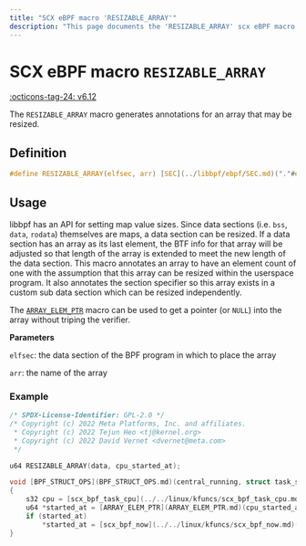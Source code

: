 ```yaml
---
title: "SCX eBPF macro 'RESIZABLE_ARRAY'"
description: "This page documents the 'RESIZABLE_ARRAY' scx eBPF macro, including its definition, usage, and examples."
---
```

# SCX eBPF macro `RESIZABLE_ARRAY`

[:octicons-tag-24: v6.12](https://github.com/torvalds/linux/commit/2a52ca7c98960aafb0eca9ef96b2d0c932171357)

The `RESIZABLE_ARRAY` macro generates annotations for an array that may be resized.

## Definition

```c
#define RESIZABLE_ARRAY(elfsec, arr) [SEC](../libbpf/ebpf/SEC.md)("."#elfsec"."#arr) arr[1]
```

## Usage

libbpf has an API for setting map value sizes. Since data sections (i.e. `bss`, `data`, `rodata`) themselves are maps, a data section can be resized. If a data section has an array as its last element, the BTF info for that array will be adjusted so that length of the array is extended to meet the new length of the data section. This macro annotates an array to have an element count of one with the assumption that this array can be resized within the userspace program. It also annotates the section specifier so this array exists in a custom sub data section which can be resized independently.

The [`ARRAY_ELEM_PTR`](ARRAY_ELEM_PTR.md) macro can be used to get a pointer (or `NULL`) into the array without triping the verifier.

**Parameters**

`elfsec`: the data section of the BPF program in which to place the array

`arr`: the name of the array

### Example

```c hl_lines="7"
/* SPDX-License-Identifier: GPL-2.0 */
/* Copyright (c) 2022 Meta Platforms, Inc. and affiliates.
 * Copyright (c) 2022 Tejun Heo <tj@kernel.org>
 * Copyright (c) 2022 David Vernet <dvernet@meta.com>
 */

u64 RESIZABLE_ARRAY(data, cpu_started_at);

void [BPF_STRUCT_OPS](BPF_STRUCT_OPS.md)(central_running, struct task_struct *p)
{
	s32 cpu = [scx_bpf_task_cpu](../../linux/kfuncs/scx_bpf_task_cpu.md)(p);
	u64 *started_at = [ARRAY_ELEM_PTR](ARRAY_ELEM_PTR.md)(cpu_started_at, cpu, nr_cpu_ids);
	if (started_at)
		*started_at = [scx_bpf_now](../../linux/kfuncs/scx_bpf_now.md)() ?: 1;	/* 0 indicates idle */
}
```
